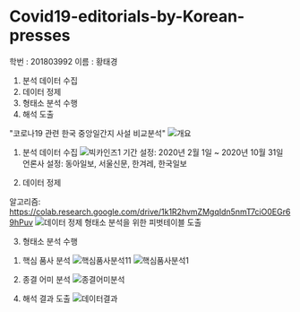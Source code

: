 # Covid19-editorials-by-Korean-presses

학번 : 201803992
이름 : 황태경

1. 분석 데이터 수집
2. 데이터 정제
3. 형태소 분석 수행
4. 해석 도출

"코로나19 관련 한국 중앙일간지 사설 비교분석"
![개요](https://user-images.githubusercontent.com/74250157/102798523-9a048200-43f4-11eb-90fc-a7af0c7688f0.png)

1. 분석 데이터 수집
![빅카인즈1](https://user-images.githubusercontent.com/74250157/102798555-a38dea00-43f4-11eb-9d9d-89836fa19221.png)
기간 설정: 2020년 2월 1일 ~ 2020년 10월 31일
언론사 설정: 동아일보, 서울신문, 한겨레, 한국일보

2. 데이터 정제

알고리즘: https://colab.research.google.com/drive/1k1R2hvmZMgqIdn5nmT7ciO0EGr69hPuv
![데이터 정제](https://user-images.githubusercontent.com/74250157/102798837-ff587300-43f4-11eb-891e-ec99e3bf7d0d.png)
형태소 분석을 위한 피벗테이블 도출

3. 형태소 분석 수행

1) 핵심 품사 분석
![핵심품사분석11](https://user-images.githubusercontent.com/74250157/102799117-67a75480-43f5-11eb-812c-9bf5f84d125f.png)
![핵심품사분석1](https://user-images.githubusercontent.com/74250157/102799145-71c95300-43f5-11eb-8c4f-9dc1c7c13a6d.png)

2) 종결 어미 분석
![종결어미분석](https://user-images.githubusercontent.com/74250157/102799164-7aba2480-43f5-11eb-8b30-d3665eba1f4b.png)

4. 해석 결과 도출
![데이터결과](https://user-images.githubusercontent.com/74250157/102799196-86a5e680-43f5-11eb-8c3d-940bf98daeb3.png)
